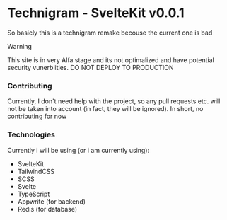 # Technigram - SvelteKit v0.0.1

So basicly this is a technigram remake becouse the current one is bad

> [!WARNING]
> This site is in very Alfa stage and its not optimalized and have potential security vunerblities. DO NOT DEPLOY TO PRODUCTION

### Contributing

Currently, I don't need help with the project, so any pull requests etc. will not be taken into account (in fact, they will be ignored). In short, no contributing for now

### Technologies

Currently i will be using (or i am currently using):
- SvelteKit
- TailwindCSS
- SCSS
- Svelte
- TypeScript
- Appwrite (for backend)
- Redis (for database)
